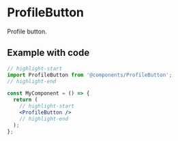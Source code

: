 # ProfileButton

Profile button.

## Example with code

```jsx
// highlight-start
import ProfileButton from '@components/ProfileButton';
// highlight-end

const MyComponent = () => {
  return (
    // highlight-start
    <ProfileButton />
    // highlight-end
  );
};
```
